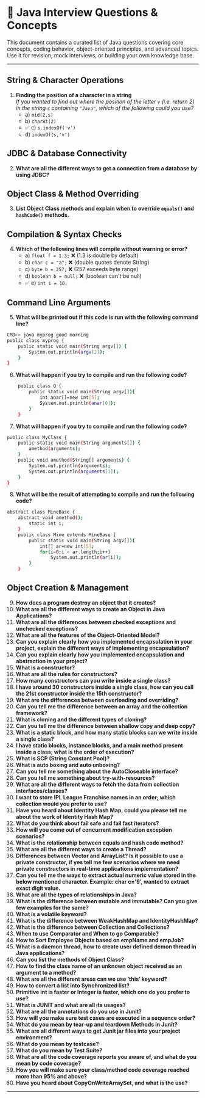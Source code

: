 # 📘 Java Interview Questions & Concepts

This document contains a curated list of Java questions covering core concepts, coding behavior, object-oriented principles, and advanced topics. Use it for revision, mock interviews, or building your own knowledge base.

---
## String & Character Operations
1. **Finding the position of a character in a string**  
   _If you wanted to find out where the position of the letter `v` (i.e. return 2) in the string `s` containing `"Java"`, which of the following could you use?_  
   - a) `mid(2,s)`  
   - b) `charAt(2)`  
   - ✅ c) `s.indexOf('v')`  
   - d) `indexOf(s,'v')`  

## JDBC & Database Connectivity
2. **What are all the different ways to get a connection from a database by using JDBC?**
## Object Class & Method Overriding
3. **List Object Class methods and explain when to override `equals()` and `hashCode()` methods.**

## Compilation & Syntax Checks
4. **Which of the following lines will compile without warning or error?**  
   - a) `float f = 1.3;` ❌ (1.3 is double by default)  
   - b) `char c = "a";` ❌ (double quotes denote String)  
   - c) `byte b = 257;` ❌ (257 exceeds byte range)  
   - d) `boolean b = null;` ❌ (boolean can't be null)  
   - ✅ e) `int i = 10;`

## Command Line Arguments
5. **What will be printed out if this code is run with the following command line?**
```bash
CMD>> java myprog good morning
public class myprog {
    public static void main(String argv[]) {
        System.out.println(argv[2]);
    }
}
```
6. **What will happen if you try to compile and run the following code?**
```bash
    public class Q { 
        public static void main(String argv[]){ 
            int anar[]=new int[5];
            System.out.println(anar[0]);
        }
    }
```
7. **What will happen if you try to compile and run the following code?**
```bash
public class MyClass {
    public static void main(String arguments[]) {
        amethod(arguments);
    }
    public void amethod(String[] arguments) {
        System.out.println(arguments);
        System.out.println(arguments[1]);
    }
}
```
8. **What will be the result of attempting to compile and run the following code?**
```bash
abstract class MineBase {
    abstract void amethod();
        static int i;
    }
    public class Mine extends MineBase {
        public static void main(String argv[]){
            int[] ar=new int[5];
            for(i=0;i < ar.length;i++)
                System.out.println(ar[i]);
        }
    }
```

## Object Creation & Management
9. **How does a program destroy an object that it creates?**
10. **What are all the different ways to create an Object in Java Applications?**
11. **What are all the differences between checked exceptions and unchecked exceptions?**
12. **What are all the features of the Object-Oriented Model?**
13. **Can you explain clearly how you implemented encapsulation in your project, explain the different ways of implementing encapsulation?**
14. **Can you explain clearly how you implemented encapsulation and abstraction in your project?**
15. **What is a constructor?**
16. **What are all the rules for constructors?**
17. **How many constructors can you write inside a single class?**
18. **I have around 30 constructors inside a single class, how can you call the 21st constructor inside the 15th constructor?**
19. **What are the differences between overloading and overriding?**
20. **Can you tell me the difference between an array and the collection framework?**
21. **What is cloning and the different types of cloning?**
22. **Can you tell me the difference between shallow copy and deep copy?**
23. **What is a static block, and how many static blocks can we write inside a single class?**
24. **I have static blocks, instance blocks, and a main method present inside a class; what is the order of execution?**
25. **What is SCP (String Constant Pool)?**
26. **What is auto boxing and auto unboxing?**
27. **Can you tell me something about the AutoCloseable interface?**
28. **Can you tell me something about try-with-resources?**
29. **What are all the different ways to fetch the data from collection interfaces/classes?**
30. **I want to store IPL League Franchise names in an order; which collection would you prefer to use?**
31. **Have you heard about Identity Hash Map, could you please tell me about the work of Identity Hash Map?**
32. **What do you think about fail safe and fail fast iterators?**
33. **How will you come out of concurrent modification exception scenarios?**
34. **What is the relationship between equals and hash code method?**
35. **What are all the different ways to create a Thread?**
36. **Differences between Vector and ArrayList? Is it possible to use a private constructor, if yes tell me few scenarios where we need private constructors in real-time applications implementation?**
37. **Can you tell me the ways to extract actual numeric value stored in the below mentioned character. Example: char c=’9’, wanted to extract exact digit value.**
38. **What are all the types of relationships in Java?**
39. **What is the difference between mutable and immutable? Can you give few examples for the same?**
40. **What is a volatile keyword?**
41. **What is the difference between WeakHashMap and IdentityHashMap?**
42. **What is the difference between Collection and Collections?**
43. **When to use Comparator and When to go Comparable?**
44. **How to Sort Employee Objects based on empName and empJob?**
45. **What is a daemon thread, how to create user defined demon thread in Java applications?**
46. **Can you list the methods of Object Class?**
47. **How to find the class name of an unknown object received as an argument to a method?**
48. **What are all the different areas can we use ‘this’ keyword?**
49. **How to convert a list into Synchronized list?**
50. **Primitive int is faster or Integer is faster, which one do you prefer to use?**
51. **What is JUNIT and what are all its usages?**
52. **What are all the annotations do you use in Junit?**
53. **How will you make sure test cases are executed in a sequence order?**
54. **What do you mean by tear-up and teardown Methods in Junit?**
55. **What are all different ways to get Junit jar files into your project environment?**
56. **What do you mean by testcase?**
57. **What do you mean by Test Suite?**
58. **What are all the code coverage reports you aware of, and what do you mean by code coverage?**
59. **How you will make sure your class/method code coverage reached more than 95% and above?**
60. **Have you heard about CopyOnWriteArraySet, and what is the use?**

---